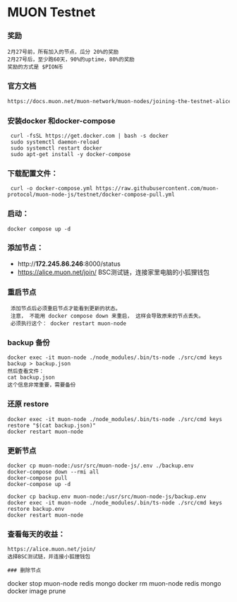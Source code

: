# MUON Testnet 
### 奖励
```
2月27号前，所有加入的节点，瓜分 20%的奖励
2月27号后，至少跑60天，90%的uptime，80%的奖励
奖励的方式是 $PION币
```
### 官方文档
```bash
https://docs.muon.net/muon-network/muon-nodes/joining-the-testnet-alice/faq-for-alice
```
### 安装docker 和docker-compose
```
 curl -fsSL https://get.docker.com | bash -s docker
 sudo systemctl daemon-reload
 sudo systemctl restart docker
 sudo apt-get install -y docker-compose
 ``` 

### 下载配置文件：
```
 curl -o docker-compose.yml https://raw.githubusercontent.com/muon-protocol/muon-node-js/testnet/docker-compose-pull.yml
```
### 启动：
```
docker compose up -d
```
### 添加节点：
- http://**172.245.86.246**:8000/status
- https://alice.muon.net/join/
BSC测试链，连接家里电脑的小狐狸钱包

### 重启节点
``` 
 添加节点后必须重启节点才能看到更新的状态。
 注意， 不能用 docker compose down 来重启， 这样会导致原来的节点丢失。
 必须执行这个： docker restart muon-node
```
### backup 备份
```＞＞＞＞＞＞＞注意，　每次重启都会生成新的节点， 所以　每次都需要restore 这个back.json文件
docker exec -it muon-node ./node_modules/.bin/ts-node ./src/cmd keys backup > backup.json
然后查看文件：
cat backup.json
这个信息非常重要，需要备份
```
### 还原 restore
```
docker exec -it muon-node ./node_modules/.bin/ts-node ./src/cmd keys restore "$(cat backup.json)"
docker restart muon-node

```

### 更新节点
```
docker cp muon-node:/usr/src/muon-node-js/.env ./backup.env
docker-compose down --rmi all
docker-compose pull
docker-compose up -d

docker cp backup.env muon-node:/usr/src/muon-node-js/backup.env
docker exec -it muon-node ./node_modules/.bin/ts-node ./src/cmd keys restore backup.env
docker restart muon-node

```
### 查看每天的收益：
```
https://alice.muon.net/join/
选择BSC测试链，并连接小狐狸钱包

### 删除节点
```
docker stop muon-node redis mongo 
docker rm muon-node redis mongo 
docker image prune
```
